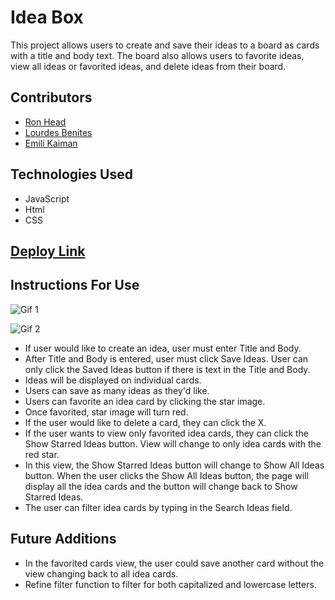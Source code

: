 # Idea Box
This project allows users to create and save their ideas to a board as cards with a title and body text. The board also allows users to favorite ideas, view all ideas or favorited ideas, and delete ideas from their board.

## Contributors
- [Ron Head](https://github.com/RonLHead)
- [Lourdes Benites](https://github.com/lourdesbnts)
- [Emili Kaiman](https://github.com/Ekaiman)

## Technologies Used
- JavaScript
- Html
- CSS

## [Deploy Link](https://ekaiman.github.io/IdeaBox/)

## Instructions For Use
![Gif 1](https://media.giphy.com/media/UkyoZpyJhe18UX1xIh/giphy.gif)

![Gif 2](https://media.giphy.com/media/EBdquhitPPtf2pargT/giphy.gif)
- If user would like to create an idea, user must enter Title and Body.
- After Title and Body is entered, user must click Save Ideas. User can only click the Saved Ideas button if there is text in the Title and Body.
- Ideas will be displayed on individual cards.
- Users can save as many ideas as they'd like.
- Users can favorite an idea card by clicking the star image.
- Once favorited, star image will turn red.
- If the user would like to delete a card, they can click the X.
- If the user wants to view only favorited idea cards, they can click the Show Starred Ideas button. View will change to only idea cards with the red star.
- In this view, the Show Starred Ideas button will change to Show All Ideas button. When the user clicks the Show All Ideas button, the page will display all the idea cards and the button will change back to Show Starred Ideas.
- The user can filter idea cards by typing in the Search Ideas field.
## Future Additions
- In the favorited cards view, the user could save another card without the view changing back to all idea cards.
- Refine filter function to filter for both capitalized and lowercase letters.
